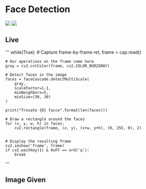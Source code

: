 
# Face Detection

<div>
  <img src="https://img.shields.io/badge/Python-3776AB?style=for-the-badge&logo=python&logoColor=white"/>
  <img src="https://img.shields.io/badge/TensorFlow-FF6F00?style=for-the-badge&logo=tensorflow&logoColor=white"/>
</div>

## Live
'''
while(True):
	# Capture frame-by-frame
	ret, frame = cap.read()

	# Our operations on the frame come here
	gray = cv2.cvtColor(frame, cv2.COLOR_BGR2GRAY)

	# Detect faces in the image
	faces = faceCascade.detectMultiScale(
		gray,
		scaleFactor=1.1,
		minNeighbors=5,
		minSize=(30, 30)
	)

	print("Trovate {0} facce".format(len(faces)))

	# Draw a rectangle around the faces
	for (x, y, w, h) in faces:
		cv2.rectangle(frame, (x, y), (x+w, y+h), (0, 255, 0), 2)


	# Display the resulting frame
	cv2.imshow('frame', frame)
	if cv2.waitKey(1) & 0xFF == ord('q'):
		break

'''

## Image Given
